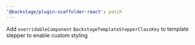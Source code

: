 ```yaml
---
'@backstage/plugin-scaffolder-react': patch
---
```


Add `overridableComponent` `BackstageTemplateStepperClassKey` to template stepper to enable custom styling
